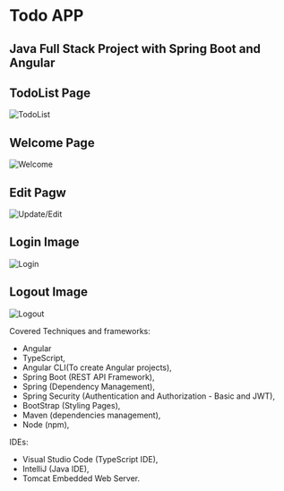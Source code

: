 # Todo APP 
## Java Full Stack Project with Spring Boot and Angular

## TodoList Page
![TodoList](https://github.com/Ellie-Wu05/Todo/blob/main/images/TodoList.jpg)

## Welcome Page
![Welcome](https://github.com/Ellie-Wu05/Todo/blob/main/images/WelcomePage.jpg)

## Edit Pagw
![Update/Edit](https://github.com/Ellie-Wu05/Todo/blob/main/images/Update:AddPage.jpg)

## Login Image
![Login](https://github.com/Ellie-Wu05/Todo/blob/main/images/LoginPage.jpg)

## Logout Image
![Logout](https://github.com/Ellie-Wu05/Todo/blob/main/images/LogoutPage.jpg)


Covered Techniques and frameworks:
- Angular
- TypeScript, 
- Angular CLI(To create Angular projects), 
- Spring Boot (REST API Framework), 
- Spring (Dependency Management), 
- Spring Security (Authentication and Authorization - Basic and JWT), 
- BootStrap (Styling Pages), 
- Maven (dependencies management), 
- Node (npm), 

IDEs:
- Visual Studio Code (TypeScript IDE), 
- IntelliJ (Java IDE),
- Tomcat Embedded Web Server.



